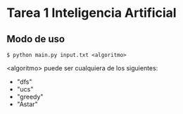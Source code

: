 # Tarea 1 Inteligencia Artificial

## Modo de uso
```
$ python main.py input.txt <algoritmo>
```
\<algoritmo\> puede ser cualquiera de los siguientes:

- "dfs"
- "ucs"
- "greedy"
- "Astar"
